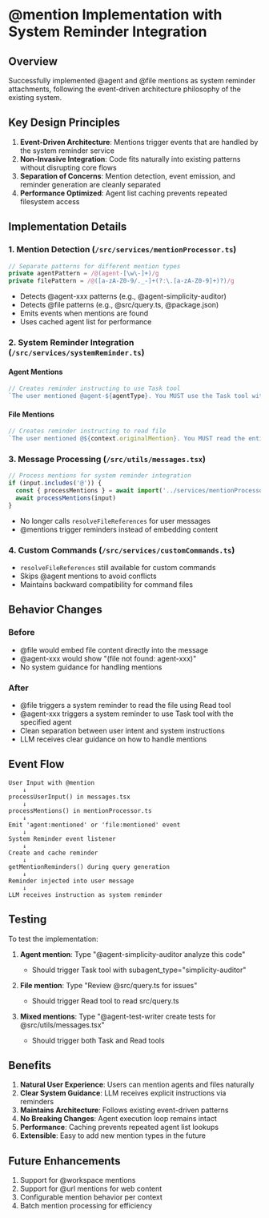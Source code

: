 # @mention Implementation with System Reminder Integration

## Overview

Successfully implemented @agent and @file mentions as system reminder attachments, following the event-driven architecture philosophy of the existing system.

## Key Design Principles

1. **Event-Driven Architecture**: Mentions trigger events that are handled by the system reminder service
2. **Non-Invasive Integration**: Code fits naturally into existing patterns without disrupting core flows
3. **Separation of Concerns**: Mention detection, event emission, and reminder generation are cleanly separated
4. **Performance Optimized**: Agent list caching prevents repeated filesystem access

## Implementation Details

### 1. Mention Detection (`/src/services/mentionProcessor.ts`)

```typescript
// Separate patterns for different mention types
private agentPattern = /@(agent-[\w\-]+)/g
private filePattern = /@([a-zA-Z0-9/._-]+(?:\.[a-zA-Z0-9]+)?)/g
```

- Detects @agent-xxx patterns (e.g., @agent-simplicity-auditor)
- Detects @file patterns (e.g., @src/query.ts, @package.json)
- Emits events when mentions are found
- Uses cached agent list for performance

### 2. System Reminder Integration (`/src/services/systemReminder.ts`)

#### Agent Mentions
```typescript
// Creates reminder instructing to use Task tool
`The user mentioned @agent-${agentType}. You MUST use the Task tool with subagent_type="${agentType}" to delegate this task to the specified agent.`
```

#### File Mentions
```typescript
// Creates reminder instructing to read file
`The user mentioned @${context.originalMention}. You MUST read the entire content of the file at path: ${filePath} using the Read tool.`
```

### 3. Message Processing (`/src/utils/messages.tsx`)

```typescript
// Process mentions for system reminder integration
if (input.includes('@')) {
  const { processMentions } = await import('../services/mentionProcessor')
  await processMentions(input)
}
```

- No longer calls `resolveFileReferences` for user messages
- @mentions trigger reminders instead of embedding content

### 4. Custom Commands (`/src/services/customCommands.ts`)

- `resolveFileReferences` still available for custom commands
- Skips @agent mentions to avoid conflicts
- Maintains backward compatibility for command files

## Behavior Changes

### Before
- @file would embed file content directly into the message
- @agent-xxx would show "(file not found: agent-xxx)"
- No system guidance for handling mentions

### After
- @file triggers a system reminder to read the file using Read tool
- @agent-xxx triggers a system reminder to use Task tool with the specified agent
- Clean separation between user intent and system instructions
- LLM receives clear guidance on how to handle mentions

## Event Flow

```
User Input with @mention
    ↓
processUserInput() in messages.tsx
    ↓
processMentions() in mentionProcessor.ts
    ↓
Emit 'agent:mentioned' or 'file:mentioned' event
    ↓
System Reminder event listener
    ↓
Create and cache reminder
    ↓
getMentionReminders() during query generation
    ↓
Reminder injected into user message
    ↓
LLM receives instruction as system reminder
```

## Testing

To test the implementation:

1. **Agent mention**: Type "@agent-simplicity-auditor analyze this code"
   - Should trigger Task tool with subagent_type="simplicity-auditor"

2. **File mention**: Type "Review @src/query.ts for issues"
   - Should trigger Read tool to read src/query.ts

3. **Mixed mentions**: Type "@agent-test-writer create tests for @src/utils/messages.tsx"
   - Should trigger both Task and Read tools

## Benefits

1. **Natural User Experience**: Users can mention agents and files naturally
2. **Clear System Guidance**: LLM receives explicit instructions via reminders
3. **Maintains Architecture**: Follows existing event-driven patterns
4. **No Breaking Changes**: Agent execution loop remains intact
5. **Performance**: Caching prevents repeated agent list lookups
6. **Extensible**: Easy to add new mention types in the future

## Future Enhancements

1. Support for @workspace mentions
2. Support for @url mentions for web content
3. Configurable mention behavior per context
4. Batch mention processing for efficiency